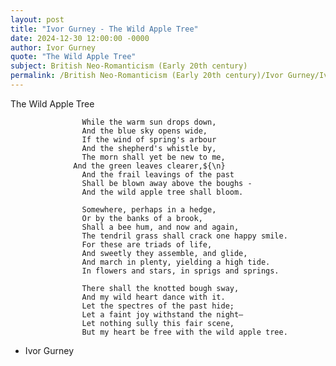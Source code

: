 ```yaml
---
layout: post
title: "Ivor Gurney - The Wild Apple Tree"
date: 2024-12-30 12:00:00 -0000
author: Ivor Gurney
quote: "The Wild Apple Tree"
subject: British Neo-Romanticism (Early 20th century)
permalink: /British Neo-Romanticism (Early 20th century)/Ivor Gurney/Ivor Gurney - The Wild Apple Tree
---
```


The Wild Apple Tree

                    While the warm sun drops down,
                    And the blue sky opens wide,
                    If the wind of spring's arbour
                    And the shepherd's whistle by,
                    The morn shall yet be new to me,
                  And the green leaves clearer,${\n}
                    And the frail leavings of the past
                    Shall be blown away above the boughs - 
                    And the wild apple tree shall bloom.
                    
                    Somewhere, perhaps in a hedge,
                    Or by the banks of a brook,
                    Shall a bee hum, and now and again,
                    The tendril grass shall crack one happy smile.
                    For these are triads of life,
                    And sweetly they assemble, and glide,
                    And march in plenty, yielding a high tide.
                    In flowers and stars, in sprigs and springs.
                    
                    There shall the knotted bough sway,
                    And my wild heart dance with it.
                    Let the spectres of the past hide;
                    Let a faint joy withstand the night—
                    Let nothing sully this fair scene,
                    But my heart be free with the wild apple tree.

- Ivor Gurney
